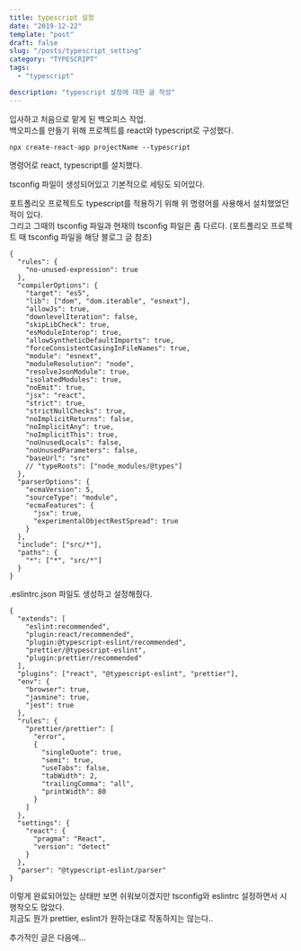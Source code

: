 ```yaml
---
title: typescript 설정
date: "2019-12-22"
template: "post"
draft: false
slug: "/posts/typescript_setting"
category: "TYPESCRIPT"
tags:
  - "typescript"

description: "typescript 설정에 대한 글 작성"
---
```


입사하고 처음으로 맡게 된 백오피스 작업.  
백오피스를 만들기 위해 프로젝트를 react와 typescript로 구성했다.

```
npx create-react-app projectName --typescript
```

명령어로 react, typescript를 설치했다.

tsconfig 파일이 생성되어있고 기본적으로 세팅도 되어있다.

포트폴리오 프로젝트도 typescript를 적용하기 위해 위 명령어를 사용해서 설치했었던 적이 있다.  
그리고 그때의 tsconfig 파일과 현재의 tsconfig 파일은 좀 다르다. (포트폴리오 프로젝트 때 tsconfig 파일을 해당 블로그 글 참조)

```
{
  "rules": {
    "no-unused-expression": true
  },
  "compilerOptions": {
    "target": "es5",
    "lib": ["dom", "dom.iterable", "esnext"],
    "allowJs": true,
    "downlevelIteration": false,
    "skipLibCheck": true,
    "esModuleInterop": true,
    "allowSyntheticDefaultImports": true,
    "forceConsistentCasingInFileNames": true,
    "module": "esnext",
    "moduleResolution": "node",
    "resolveJsonModule": true,
    "isolatedModules": true,
    "noEmit": true,
    "jsx": "react",
    "strict": true,
    "strictNullChecks": true,
    "noImplicitReturns": false,
    "noImplicitAny": true,
    "noImplicitThis": true,
    "noUnusedLocals": false,
    "noUnusedParameters": false,
    "baseUrl": "src"
    // "typeRoots": ["node_modules/@types"]
  },
  "parserOptions": {
    "ecmaVersion": 5,
    "sourceType": "module",
    "ecmaFeatures": {
      "jsx": true,
      "experimentalObjectRestSpread": true
    }
  },
  "include": ["src/*"],
  "paths": {
    "*": ["*", "src/*"]
  }
}
```

.eslintrc.json 파일도 생성하고 설정해줬다.

```
{
  "extends": [
    "eslint:recommended",
    "plugin:react/recommended",
    "plugin:@typescript-eslint/recommended",
    "prettier/@typescript-eslint",
    "plugin:prettier/recommended"
  ],
  "plugins": ["react", "@typescript-eslint", "prettier"],
  "env": {
    "browser": true,
    "jasmine": true,
    "jest": true
  },
  "rules": {
    "prettier/prettier": [
      "error",
      {
        "singleQuote": true,
        "semi": true,
        "useTabs": false,
        "tabWidth": 2,
        "trailingComma": "all",
        "printWidth": 80
      }
    ]
  },
  "settings": {
    "react": {
      "pragma": "React",
      "version": "detect"
    }
  },
  "parser": "@typescript-eslint/parser"
}
```

이렇게 완료되어있는 상태만 보면 쉬워보이겠지만 tsconfig와 eslintrc 설정하면서 시행착오도 많았다.  
지금도 뭔가 prettier, eslint가 원하는대로 작동하지는 않는다..

추가적인 글은 다음에...
